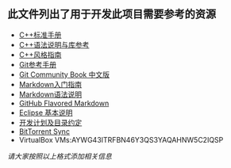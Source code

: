 此文件列出了用于开发此项目需要参考的资源
----------
* [C++标准手册](http://zh.cppreference.com/)
* [C++语法说明与库参考](http://www.cplusplus.com/)
* [C++风格指南](https://github.com/zycet/zh-google-styleguide-fix)
* [Git参考手册](http://gitref.cyj.me/zh/)
* [Git Community Book 中文版](http://gitbook.liuhui998.com/)
* [Markdown入门指南](http://jianshu.io/p/q81RER)
* [Markdown语法说明](http://wowubuntu.com/markdown/)
* [GitHub Flavored Markdown](https://help.github.com/articles/github-flavored-markdown)
* [Eclipse 基本说明](eclipsething.md)
* [开发计划及目录约定](developplan.md)
* [BitTorrent Sync](http://labs.bittorrent.com/experiments/sync.html)
* VirtualBox VMs:AYWG43ITRFBN46Y3QS3YAQAHNW5C2IQSP

*请大家按照以上格式添加相关信息*
